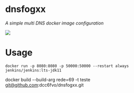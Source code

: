 # dnsfogxx

*A simple multi DNS docker image configuration*

<img src="https://gitlab.isc.org/uploads/-/system/project/avatar/1/Bind_9_Mark_ISC_Blue.png?width=64"/>

# Usage

```
docker run -p 8080:8080 -p 50000:50000 --restart always jenkins/jenkins:lts-jdk11
```

docker build --build-arg rede=69 -t teste  git@github.com:dcc6fvo/dnsfogxx.git
